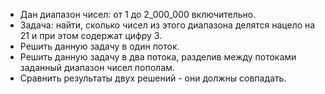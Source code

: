 - Дан диапазон чисел: от 1 до 2_000_000 включительно.
- Задача: найти, сколько чисел из этого диапазона делятся нацело на 21 и при этом содержат цифру 3.
- Решить данную задачу в один поток.
- Решить данную задачу в два потока, разделив между потоками заданный диапазон чисел пополам.
- Сравнить результаты двух решений - они должны совпадать.